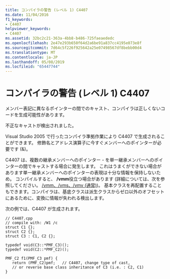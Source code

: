 ```yaml
---
title: コンパイラの警告 (レベル 1) C4407
ms.date: 11/04/2016
f1_keywords:
- C4407
helpviewer_keywords:
- C4407
ms.assetid: 32bc2c21-363a-4bb8-b486-725faeaededc
ms.openlocfilehash: 2e47e293b650f64d2a6be91a837cc4195e073e8f
ms.sourcegitcommit: 7d64c5f226f925642a25e07498567df8bebb00d4
ms.translationtype: MT
ms.contentlocale: ja-JP
ms.lasthandoff: 05/08/2019
ms.locfileid: "65447744"
---
```

# <a name="compiler-warning-level-1-c4407"></a>コンパイラの警告 (レベル 1) C4407

メンバー表記に異なるポインターの間でのキャスト、コンパイラは正しくないコードを生成可能性があります。

不正なキャストが検出されました。

Visual Studio 2005 で行ったコンパイラ準拠作業により C4407 で生成されることができます。 修飾名とアドレス演算子に今すぐメンバーへのポインターが必要です (&)。

C4407 は、複数の継承メンバーへのポインター - を単一継承メンバーへのポインターの間でキャストする場合に発生します。 これはうまくができない場合があります単一継承メンバーへのポインターの表現は十分な情報を保持しないため。 コンパイルすると、 **/vmm**役立つ場合があります (詳細については、次を参照してください。 [/vmm、/vms、/vmv (通常)](../../build/reference/vmm-vms-vmv-general-purpose-representation.md))。 基本クラスを再配置することもできます。コンパイラは、基底クラスは派生クラスからゼロ以外のオフセットにあるために、変換に情報が失われる検出します。

次の例では、C4407 が生成されます。

```
// C4407.cpp
// compile with: /W1 /c
struct C1 {};
struct C2 {};
struct C3 : C1, C2 {};

typedef void(C3::*PMF_C3)();
typedef void(C2::*PMF_C2)();

PMF_C2 f1(PMF_C3 pmf) {
   return (PMF_C2)pmf;   // C4407, change type of cast,
   // or reverse base class inheritance of C3 (i.e. : C2, C1)
}
```